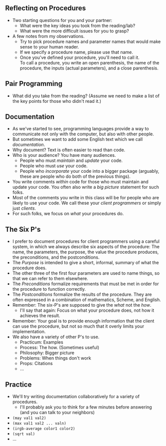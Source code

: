 Reflecting on Procedures
------------------------

* Two starting questions for you and your partner:
    * What were the key ideas you took from the reading/lab?
    * What were the more difficult issues for you to grasp?
* A few notes from my observations.
    * Try to pick procedure names and parameter names that would make
      sense to your human reader.
    * If we specify a procedure name, please use that name.
    * Once you've defined your procedure, you'll need to call it.  
      To call a procedure, you write an open parenthesis, the name of
      the procedure, the inputs (actual parameters), and a close parenthesis.

Pair Programming
----------------

* What did you take from the reading?  (Assume we need to make a list of
  the key points for those who didn't read it.)

Documentation
-------------

* As we've started to see, programming languages provide a way to
  communicate not only with the computer, but also with other people.
* But sometimes we want to add some English text which we call
  *documentation*.
* Why document?  Text is often easier to read than code.
* Who is your audience?  You have many audiences.
    * People who must *maintain* and *update* your code.
    * People who must *use* your code.
    * People who *incorporate* your code into a bigger package
      (arguably, these are people who do both of the previous things).
* You write comments *within* code for those who must maintain
  and update your code.  You often also write a *big picture*
  statement for such folks.
* Most of the comments you write in this class will be for people who
  are likely to use your code.  We call these your *client
  programmers* or simply just *clients*.
* For such folks, we focus on *what* your procedures do.

The Six P's
-----------

* I prefer to document procedures for client programmers using a
  careful system, in which we always describe six aspects of the
  procedure: The name, the parameters, the purpose, the value the
  procedure produces, the preconditions, and the postconditions.
* The *Purpose* is intended to give a short, informal,
  summary of what the procedure does.
* The other three of the first four parameters are used to name things,
  so that we can refer to them elsewhere.
* The *Preconditions* formalize requirements that must be met in order
  for the procedure to function correctly.
* The *Postconditions* formalize the results of the procedure.
  They are often expressed in a combination of mathematics, Scheme, 
  and English.
* Remember: The six-P's are supposed to give the *what* not
  the *how*.
    * I'll say that again: Focus on what your procedure does, not
      how it achieves the result.
* Remember: Your goal is to provide enough information that the client
  can use the procedure, but not so much that it overly limits your
  implementation.
* We also have a variety of other P's to use.
    * Practicum: Examples
    * Process: The how.  (Sometimes useful)
    * Philosophy: Bigger picture
    * Problems: When things don't work
    * Props: Citations
    * ...

Practice
--------

* We'll try writing documentation collaboratively for a variety of 
  procedures.
    * I'll probably ask you to think for a few minutes before answering
      (and you can talk to your neighbors)
* `(may val1 val2)`
* `(max val1 val2 ... valn)`
* `(irgb-average color1 color2)`
* `(sqrt val)`
* ...


